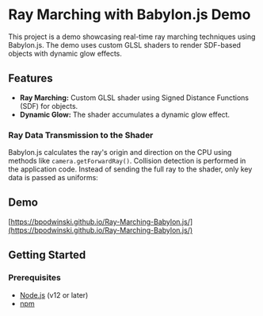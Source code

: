 # Ray Marching with Babylon.js Demo

This project is a demo showcasing real-time ray marching techniques using Babylon.js. The demo uses custom GLSL shaders to render SDF-based objects with dynamic glow effects.

## Features

- **Ray Marching:** Custom GLSL shader using Signed Distance Functions (SDF) for objects.
- **Dynamic Glow:** The shader accumulates a dynamic glow effect.

### Ray Data Transmission to the Shader
Babylon.js calculates the ray's origin and direction on the CPU using methods like `camera.getForwardRay()`. Collision detection is performed in the application code. Instead of sending the full ray to the shader, only key data is passed as uniforms:

## Demo
[https://bpodwinski.github.io/Ray-Marching-Babylon.js/](https://bpodwinski.github.io/Ray-Marching-Babylon.js/)

## Getting Started

### Prerequisites

- [Node.js](https://nodejs.org/) (v12 or later)
- [npm](https://www.npmjs.com/)

